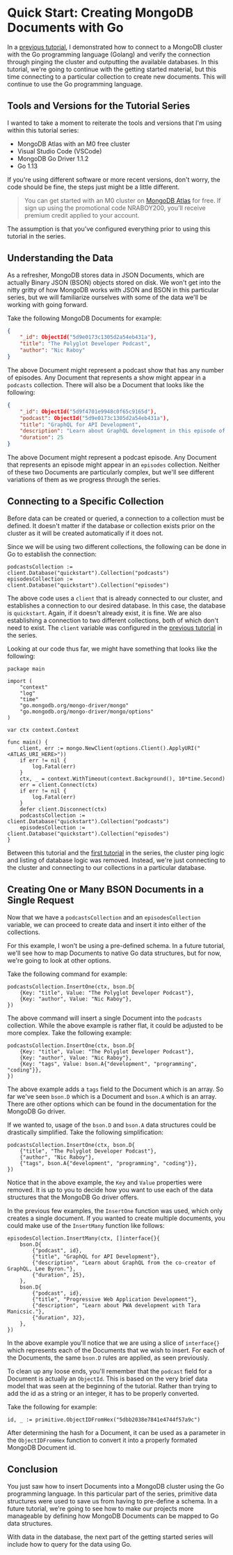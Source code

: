 # Quick Start: Creating MongoDB Documents with Go

In a [previous tutorial](https://), I demonstrated how to connect to a MongoDB cluster with the Go programming language (Golang) and verify the connection through pinging the cluster and outputting the available databases. In this tutorial, we're going to continue with the getting started material, but this time connecting to a particular collection to create new documents. This will continue to use the Go programming language.

## Tools and Versions for the Tutorial Series

I wanted to take a moment to reiterate the tools and versions that I'm using within this tutorial series:

- MongoDB Atlas with an M0 free cluster
- Visual Studio Code (VSCode)
- MongoDB Go Driver 1.1.2
- Go 1.13

If you're using different software or more recent versions, don't worry, the code should be fine, the steps just might be a little different.

> You can get started with an M0 cluster on [MongoDB Atlas](https://www.mongodb.com/cloud) for free. If sign up using the promotional code NRABOY200, you'll receive premium credit applied to your account.

The assumption is that you've configured everything prior to using this tutorial in the series.

## Understanding the Data

As a refresher, MongoDB stores data in JSON Documents, which are actually Binary JSON (BSON) objects stored on disk. We won't get into the nitty gritty of how MongoDB works with JSON and BSON in this particular series, but we will familiarize ourselves with some of the data we'll be working with going forward.

Take the following MongoDB Documents for example:

```json
{
    "_id": ObjectId("5d9e0173c1305d2a54eb431a"),
    "title": "The Polyglot Developer Podcast",
    "author": "Nic Raboy"
}
```

The above Document might represent a podcast show that has any number of episodes. Any Document that represents a show might appear in a `podcasts` collection. There will also be a Document that looks like the following:

```json
{
    "_id": ObjectId("5d9f4701e9948c0f65c9165d"),
    "podcast": ObjectId("5d9e0173c1305d2a54eb431a"),
    "title": "GraphQL for API Development",
    "description": "Learn about GraphQL development in this episode of the podcast.",
    "duration": 25
}
```

The above Document might represent a podcast episode. Any Document that represents an episode might appear in an `episodes` collection. Neither of these two Documents are particularly complex, but we'll see different variations of them as we progress through the series.

## Connecting to a Specific Collection

Before data can be created or queried, a connection to a collection must be defined. It doesn't matter if the database or collection exists prior on the cluster as it will be created automatically if it does not.

Since we will be using two different collections, the following can be done in Go to establish the connection:

```golang
podcastsCollection := client.Database("quickstart").Collection("podcasts")
episodesCollection := client.Database("quickstart").Collection("episodes")
```

The above code uses a `client` that is already connected to our cluster, and establishes a connection to our desired database. In this case, the database is `quickstart`. Again, if it doesn't already exist, it is fine. We are also establishing a connection to two different collections, both of which don't need to exist. The `client` variable was configured in the [previous tutorial](https://) in the series.

Looking at our code thus far, we might have something that looks like the following:

```golang
package main

import (
	"context"
	"log"
	"time"
	"go.mongodb.org/mongo-driver/mongo"
	"go.mongodb.org/mongo-driver/mongo/options"
)

var ctx context.Context

func main() {
	client, err := mongo.NewClient(options.Client().ApplyURI("<ATLAS_URI_HERE>"))
	if err != nil {
		log.Fatal(err)
	}
	ctx, _ = context.WithTimeout(context.Background(), 10*time.Second)
	err = client.Connect(ctx)
	if err != nil {
		log.Fatal(err)
	}
	defer client.Disconnect(ctx)
	podcastsCollection := client.Database("quickstart").Collection("podcasts")
	episodesCollection := client.Database("quickstart").Collection("episodes")
}
```

Between this tutorial and the [first tutorial](https://) in the series, the cluster ping logic and listing of database logic was removed. Instead, we're just connecting to the cluster and connecting to our collections in a particular database.

## Creating One or Many BSON Documents in a Single Request

Now that we have a `podcastsCollection` and an `episodesCollection` variable, we can proceed to create data and insert it into either of the collections.

For this example, I won't be using a pre-defined schema. In a future tutorial, we'll see how to map Documents to native Go data structures, but for now, we're going to look at other options.

Take the following command for example:

```golang
podcastsCollection.InsertOne(ctx, bson.D{
    {Key: "title", Value: "The Polyglot Developer Podcast"},
    {Key: "author", Value: "Nic Raboy"},
})
```

The above command will insert a single Document into the `podcasts` collection. While the above example is rather flat, it could be adjusted to be more complex. Take the following example:

```golang
podcastsCollection.InsertOne(ctx, bson.D{
    {Key: "title", Value: "The Polyglot Developer Podcast"},
    {Key: "author", Value: "Nic Raboy"},
    {Key: "tags", Value: bson.A{"development", "programming", "coding"}},
})
```

The above example adds a `tags` field to the Document which is an array. So far we've seen `bson.D` which is a Document and `bson.A` which is an array. There are other options which can be found in the documentation for the MongoDB Go driver.

If we wanted to, usage of the `bson.D` and `bson.A` data structures could be drastically simplified. Take the following simplification:

```golang
podcastsCollection.InsertOne(ctx, bson.D{
    {"title", "The Polyglot Developer Podcast"},
    {"author", "Nic Raboy"},
    {"tags", bson.A{"development", "programming", "coding"}},
})
```

Notice that in the above example, the `Key` and `Value` properties were removed. It is up to you to decide how you want to use each of the data structures that the MongoDB Go driver offers.

In the previous few examples, the `InsertOne` function was used, which only creates a single document. If you wanted to create multiple documents, you could make use of the `InsertMany` function like follows:

```golang
episodesCollection.InsertMany(ctx, []interface{}{
    bson.D{
        {"podcast", id},
        {"title", "GraphQL for API Development"},
        {"description", "Learn about GraphQL from the co-creator of GraphQL, Lee Byron."},
        {"duration", 25},
    },
    bson.D{
        {"podcast", id},
        {"title", "Progressive Web Application Development"},
        {"description", "Learn about PWA development with Tara Manicsic."},
        {"duration", 32},
    },
})
```

In the above example you'll notice that we are using a slice of `interface{}` which represents each of the Documents that we wish to insert. For each of the Documents, the same `bson.D` rules are applied, as seen previously.

To clean up any loose ends, you'll remember that the `podcast` field for a Document is actually an `ObjectId`. This is based on the very brief data model that was seen at the beginning of the tutorial. Rather than trying to add the id as a string or an integer, it has to be properly converted.

Take the following for example:

```golang
id, _ := primitive.ObjectIDFromHex("5dbb2038e7841e4744f57a9c")
```

After determining the hash for a Document, it can be used as a parameter in the `ObjectIDFromHex` function to convert it into a properly formated MongoDB Document id.

## Conclusion

You just saw how to insert Documents into a MongoDB cluster using the Go programming language. In this particular part of the series, primitive data structures were used to save us from having to pre-define a schema. In a future tutorial, we're going to see how to make our projects more manageable by defining how MongoDB Documents can be mapped to Go data structures.

With data in the database, the next part of the getting started series will include how to query for the data using Go.